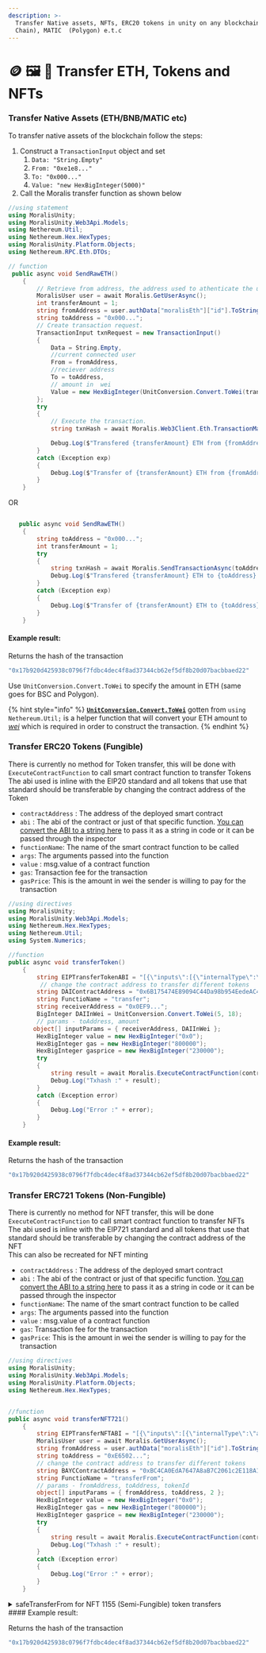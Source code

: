```yaml
---
description: >-
  Transfer Native assets, NFTs, ERC20 tokens in unity on any blockchain - ETH (Ethereum), BNB (Binance Smart
  Chain), MATIC  (Polygon) e.t.c
---
```


# 🪙 🖼 🎴 Transfer ETH, Tokens and NFTs

### Transfer Native Assets (ETH/BNB/MATIC etc)

To transfer native assets of the blockchain follow the steps:&#x20;

1. Construct a `TransactionInput` object and set
   1. `Data: "String.Empty"`&#x20;
   2. `From: "0xe1e8..."`
   3. `To: "0x000..."`
   4. `Value: "new HexBigInteger(5000)"`
2. Call the Moralis transfer function as shown below

```csharp
//using statement
using MoralisUnity;
using MoralisUnity.Web3Api.Models;
using Nethereum.Util;
using Nethereum.Hex.HexTypes;
using MoralisUnity.Platform.Objects;
using Nethereum.RPC.Eth.DTOs;

// function
 public async void SendRawETH()
    {
        // Retrieve from address, the address used to athenticate the user.
        MoralisUser user = await Moralis.GetUserAsync();
        int transferAmount = 1;
        string fromAddress = user.authData["moralisEth"]["id"].ToString();
        string toAddress = "0x000...";
        // Create transaction request.
        TransactionInput txnRequest = new TransactionInput()
        {
            Data = String.Empty,
            //current connected user
            From = fromAddress,
            //reciever address
            To = toAddress,
            // amount in  wei
            Value = new HexBigInteger(UnitConversion.Convert.ToWei(transferAmount)) // convert to WEI
        };
        try
        {
            // Execute the transaction.
            string txnHash = await Moralis.Web3Client.Eth.TransactionManager.SendTransactionAsync(txnRequest);

            Debug.Log($"Transfered {transferAmount} ETH from {fromAddress} to {toAddress}.  TxnHash: {txnHash}");
        }
        catch (Exception exp)
        {
            Debug.Log($"Transfer of {transferAmount} ETH from {fromAddress} to {toAddress} failed! with error {exp}");
        }
    }
```

OR

```csharp

   public async void SendRawETH()
    {
        string toAddress = "0x000...";
        int transferAmount = 1;
        try
        {
            string txnHash = await Moralis.SendTransactionAsync(toAddress, new HexBigInteger(UnitConversion.Convert.ToWei(transferAmount)));
            Debug.Log($"Transfered {transferAmount} ETH to {toAddress}.  TxnHash: {txnHash}");
        }
        catch (Exception exp)
        {
            Debug.Log($"Transfer of {transferAmount} ETH to {toAddress} failed! with error {exp}");
        }
    }
```

#### Example result:

Returns the hash of the transaction

```csharp
"0x17b920d425938c0796f7fdbc4dec4f8ad37344cb62ef5df8b20d07bacbbaed22"
```

Use `UnitConversion.Convert.ToWei` to specify the amount in ETH (same goes for BSC and Polygon).&#x20;

{% hint style="info" %}
[**`UnitConversion.Convert.ToWei`**](../tools/moralis-units.md#converting-native-asset-eth-bnb-matic-etc-to-wei) gotten from `using Nethereum.Util;` is a helper function that will convert your ETH amount to [_wei_](https://ethdocs.org/en/latest/ether.html#denominations) which is required in order to construct the transaction.
{% endhint %}

### Transfer ERC20 Tokens (Fungible)

There is currently no method for Token transfer, this will be done with `ExecuteContractFunction` to call smart contract function to transfer Tokens  
The abi used is inline with the EIP20 standard and all tokens that use that standard should be transferable by changing the contract address of the Token

- `contractAddress` : The address of the deployed smart contract
- `abi` : The abi of the contract or just of that specific function. [You can convert the ABI to a string here](https://tools.knowledgewalls.com/json-to-string) to pass it as a string in code or it can be passed through the inspector
- `functionName`: The name of the smart contract function to be called
- `args`: The arguments passed into the function
- `value` : msg.value of a contract function
- `gas`: Transaction fee for the transaction
- `gasPrice`: This is the amount in wei the sender is willing to pay for the transaction

```csharp
//using directives
using MoralisUnity;
using MoralisUnity.Web3Api.Models;
using Nethereum.Hex.HexTypes;
using Nethereum.Util;
using System.Numerics;

//function
public async void transferToken()
    {
        string EIPTransferTokenABI = "[{\"inputs\":[{\"internalType\":\"address\",\"name\":\"to\",\"type\":\"address\"},{\"internalType\":\"uint256\",\"name\":\"amount\",\"type\":\"uint256\"}],\"name\":\"transfer\",\"outputs\":[{\"internalType\":\"bool\",\"name\":\"\",\"type\":\"bool\"}],\"stateMutability\":\"nonpayable\",\"type\":\"function\"}]";
         // change the contract address to transfer different tokens
        string DAIContractAddress = "0x6B175474E89094C44Da98b954EedeAC495271d0F";
        string FunctioName = "transfer";
        string receiverAddress = "0x0EF9...";
        BigInteger DAIInWei = UnitConversion.Convert.ToWei(5, 18);
        // params - toAddress, amount
       object[] inputParams = { receiverAddress, DAIInWei };
        HexBigInteger value = new HexBigInteger("0x0");
        HexBigInteger gas = new HexBigInteger("800000");
        HexBigInteger gasprice = new HexBigInteger("230000");
        try
        {
            string result = await Moralis.ExecuteContractFunction(contractAddress: DAIContractAddress, abi: EIPTransferTokenABI, functionName: FunctioName, args: inputParams, value: value, gas: gas, gasPrice: gasprice);
            Debug.Log("Txhash :" + result);
        }
        catch (Exception error)
        {
            Debug.Log("Error :" + error);
        }
    }
```

#### Example result:

Returns the hash of the transaction

```csharp
"0x17b920d425938c0796f7fdbc4dec4f8ad37344cb62ef5df8b20d07bacbbaed22"
```

### Transfer ERC721 Tokens (Non-Fungible)

There is currently no method for NFT transfer, this will be done `ExecuteContractFunction` to call smart contract function to transfer NFTs  
The abi used is inline with the EIP721 standard and all tokens that use that standard should be transferable by changing the contract address of the NFT  
This can also be recreated for NFT minting

- `contractAddress` : The address of the deployed smart contract
- `abi` : The abi of the contract or just of that specific function. [You can convert the ABI to a string here](https://tools.knowledgewalls.com/json-to-string) to pass it as a string in code or it can be passed through the inspector
- `functionName`: The name of the smart contract function to be called
- `args`: The arguments passed into the function
- `value` : msg.value of a contract function
- `gas`: Transaction fee for the transaction
- `gasPrice`: This is the amount in wei the sender is willing to pay for the transaction

```csharp
//using directives
using MoralisUnity;
using MoralisUnity.Web3Api.Models;
using MoralisUnity.Platform.Objects;
using Nethereum.Hex.HexTypes;


//function
public async void transferNFT721()
    {
        string EIPTransferNFTABI = "[{\"inputs\":[{\"internalType\":\"address\",\"name\":\"from\",\"type\":\"address\"},{\"internalType\":\"address\",\"name\":\"to\",\"type\":\"address\"},{\"internalType\":\"uint256\",\"name\":\"tokenId\",\"type\":\"uint256\"}],\"name\":\"transferFrom\",\"outputs\":[],\"stateMutability\":\"nonpayable\",\"type\":\"function\"}]";
        MoralisUser user = await Moralis.GetUserAsync();
        string fromAddress = user.authData["moralisEth"]["id"].ToString().ToLower();
        string toAddress = "0xE6502...";
        // change the contract address to transfer different tokens
        string BAYCContractAddress = "0xBC4CA0EdA7647A8aB7C2061c2E118A18a936f13D";
        string FunctioName = "transferFrom";
        // params - fromAddress, toAddress, tokenId
        object[] inputParams = { fromAddress, toAddress, 2 };
        HexBigInteger value = new HexBigInteger("0x0");
        HexBigInteger gas = new HexBigInteger("800000");
        HexBigInteger gasprice = new HexBigInteger("230000");
        try
        {
            string result = await Moralis.ExecuteContractFunction(contractAddress: BAYCContractAddress, abi: EIPTransferNFTABI, functionName: FunctioName, args: inputParams, value: value, gas: gas, gasPrice: gasprice);
            Debug.Log("Txhash :" + result);
        }
        catch (Exception error)
        {
            Debug.Log("Error :" + error);
        }
    }
```

<details>
<summary> safeTransferFrom for NFT 1155 (Semi-Fungible) token transfers</summary>

```csharp
public async void transferNFT1155()
    {
        string EIPTransferNFTABI = "[{\"inputs\":[{\"internalType\":\"address\",\"name\":\"from\",\"type\":\"address\"},{\"internalType\":\"address\",\"name\":\"to\",\"type\":\"address\"},{\"internalType\":\"uint256\",\"name\":\"id\",\"type\":\"uint256\"},{\"internalType\":\"uint256\",\"name\":\"amount\",\"type\":\"uint256\"},{\"internalType\":\"bytes\",\"name\":\"data\",\"type\":\"bytes\"}],\"name\":\"safeTransferFrom\",\"outputs\":[],\"stateMutability\":\"nonpayable\",\"type\":\"function\"}]";
        MoralisUser user = await Moralis.GetUserAsync();
        string fromAddress = user.authData["moralisEth"]["id"].ToString().ToLower();
        string toAddress = "0xE6502...";
        // change the contract address to transfer different tokens
        string PWContractAddress = "0x5E627f2DEB8Cd6728c5386195E16a220b7bD43ac";
        string FunctioName = "transferFrom";
        // params - fromAddress, toAddress, tokenId, token amount
        object[] inputParams = { fromAddress, toAddress, 2, 100 };
        HexBigInteger value = new HexBigInteger("0x0");
        HexBigInteger gas = new HexBigInteger("800000");
        HexBigInteger gasprice = new HexBigInteger("230000");
        try
        {
            string result = await Moralis.ExecuteContractFunction(contractAddress: PWContractAddress, abi: EIPTransferNFTABI, functionName: FunctioName, args: inputParams, value: value, gas: gas, gasPrice: gasprice);
            Debug.Log("Txhash :" + result);
        }
        catch (Exception error)
        {
            Debug.Log("Error :" + error);
        }
    }
```

</details>
#### Example result:

Returns the hash of the transaction

```csharp
"0x17b920d425938c0796f7fdbc4dec4f8ad37344cb62ef5df8b20d07bacbbaed22"
```
